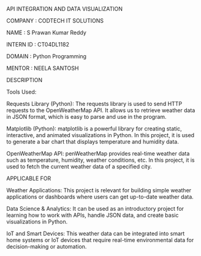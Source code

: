 API INTEGRATION AND DATA VISUALIZATION

COMPANY : CODTECH IT SOLUTIONS

NAME : S Prawan Kumar Reddy

INTERN ID : CT04DL1182

DOMAIN : Python Programming

MENTOR : NEELA SANTOSH

DESCRIPTION

Tools Used:

Requests Library (Python): The requests library is used to send HTTP requests to the OpenWeatherMap API. It allows us to retrieve weather data in JSON format, which is easy to parse and use in the program.

Matplotlib (Python): matplotlib is a powerful library for creating static, interactive, and animated visualizations in Python. In this project, it is used to generate a bar chart that displays temperature and humidity data.

OpenWeatherMap API: penWeatherMap provides real-time weather data such as temperature, humidity, weather conditions, etc. In this project, it is used to fetch the current weather data of a specified city.

APPLICABLE FOR

Weather Applications: This project is relevant for building simple weather applications or dashboards where users can get up-to-date weather data.

Data Science & Analytics: It can be used as an introductory project for learning how to work with APIs, handle JSON data, and create basic visualizations in Python.

IoT and Smart Devices: This weather data can be integrated into smart home systems or IoT devices that require real-time environmental data for decision-making or automation.

